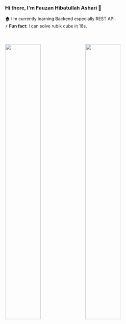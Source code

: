 ### Hi there, I'm Fauzan Hibatullah Ashari 👋

🏠 I’m currently learning Backend especially REST API. <br/>
⚡ **Fun fact:** I can solve rubik cube in 18s.

<br/>

<img width="48%" align="left"
src="https://github-readme-stats.vercel.app/api?username=asharifauzan&theme=radical" />
<img width="48%" align="right"
src="https://github-readme-stats.vercel.app/api/top-langs/?username=asharifauzan&layout=compact&theme=radical" />